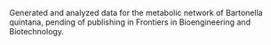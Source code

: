 Generated and analyzed data for the metabolic network of Bartonella quintana, pending of publishing in Frontiers in Bioengineering and Biotechnology.
